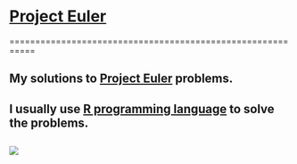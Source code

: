 # [Project Euler](https://projecteuler.net/)
===========================================================

My solutions to [Project Euler](https://projecteuler.net/) problems.
----------

I usually use [R programming language](https://www.r-project.org/) to solve the problems.
----------

![](https://projecteuler.net/profile/lubomir.stepanek.png)
----------
